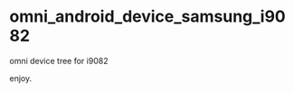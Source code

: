 omni_android_device_samsung_i9082
=================================

omni device tree for i9082

enjoy.
